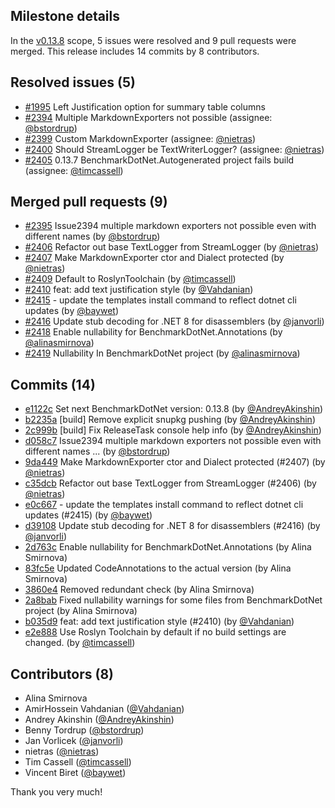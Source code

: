 ## Milestone details

In the [v0.13.8](https://github.com/dotnet/BenchmarkDotNet/issues?q=milestone:v0.13.8) scope, 
5 issues were resolved and 9 pull requests were merged.
This release includes 14 commits by 8 contributors.

## Resolved issues (5)

* [#1995](https://github.com/dotnet/BenchmarkDotNet/issues/1995) Left Justification option for summary table columns
* [#2394](https://github.com/dotnet/BenchmarkDotNet/issues/2394) Multiple MarkdownExporters not possible (assignee: [@bstordrup](https://github.com/bstordrup))
* [#2399](https://github.com/dotnet/BenchmarkDotNet/issues/2399) Custom MarkdownExporter (assignee: [@nietras](https://github.com/nietras))
* [#2400](https://github.com/dotnet/BenchmarkDotNet/issues/2400) Should StreamLogger be TextWriterLogger? (assignee: [@nietras](https://github.com/nietras))
* [#2405](https://github.com/dotnet/BenchmarkDotNet/issues/2405) 0.13.7 BenchmarkDotNet.Autogenerated project fails build (assignee: [@timcassell](https://github.com/timcassell))

## Merged pull requests (9)

* [#2395](https://github.com/dotnet/BenchmarkDotNet/pull/2395) Issue2394 multiple markdown exporters not possible even with different names (by [@bstordrup](https://github.com/bstordrup))
* [#2406](https://github.com/dotnet/BenchmarkDotNet/pull/2406) Refactor out base TextLogger from StreamLogger (by [@nietras](https://github.com/nietras))
* [#2407](https://github.com/dotnet/BenchmarkDotNet/pull/2407) Make MarkdownExporter ctor and Dialect protected (by [@nietras](https://github.com/nietras))
* [#2409](https://github.com/dotnet/BenchmarkDotNet/pull/2409) Default to RoslynToolchain (by [@timcassell](https://github.com/timcassell))
* [#2410](https://github.com/dotnet/BenchmarkDotNet/pull/2410) feat: add text justification style (by [@Vahdanian](https://github.com/Vahdanian))
* [#2415](https://github.com/dotnet/BenchmarkDotNet/pull/2415) - update the templates install command to reflect dotnet cli updates (by [@baywet](https://github.com/baywet))
* [#2416](https://github.com/dotnet/BenchmarkDotNet/pull/2416) Update stub decoding for .NET 8 for disassemblers (by [@janvorli](https://github.com/janvorli))
* [#2418](https://github.com/dotnet/BenchmarkDotNet/pull/2418) Enable nullability for BenchmarkDotNet.Annotations (by [@alinasmirnova](https://github.com/alinasmirnova))
* [#2419](https://github.com/dotnet/BenchmarkDotNet/pull/2419) Nullability In BenchmarkDotNet project (by [@alinasmirnova](https://github.com/alinasmirnova))

## Commits (14)

* [e1122c](https://github.com/dotnet/BenchmarkDotNet/commit/e1122c4cdd743724ca81014decd8dfec8513b3fa) Set next BenchmarkDotNet version: 0.13.8 (by [@AndreyAkinshin](https://github.com/AndreyAkinshin))
* [b2235a](https://github.com/dotnet/BenchmarkDotNet/commit/b2235af5a4003bfd2d0ff659acf13fcaa0da3cbc) [build] Remove explicit snupkg pushing (by [@AndreyAkinshin](https://github.com/AndreyAkinshin))
* [2c999b](https://github.com/dotnet/BenchmarkDotNet/commit/2c999b9a2396a2c8138fa6e5ec093c6f35326b6a) [build] Fix ReleaseTask console help info (by [@AndreyAkinshin](https://github.com/AndreyAkinshin))
* [d058c7](https://github.com/dotnet/BenchmarkDotNet/commit/d058c7b6ff2434e96f177f976a0ce06e1a1643b7) Issue2394 multiple markdown exporters not possible even with different names ... (by [@bstordrup](https://github.com/bstordrup))
* [9da449](https://github.com/dotnet/BenchmarkDotNet/commit/9da44973da1443353815fd97ab4a84346a518c2a) Make MarkdownExporter ctor and Dialect protected (#2407) (by [@nietras](https://github.com/nietras))
* [c35dcb](https://github.com/dotnet/BenchmarkDotNet/commit/c35dcb2b949096d257c743672ce7f2fd276828ad) Refactor out base TextLogger from StreamLogger (#2406) (by [@nietras](https://github.com/nietras))
* [e0c667](https://github.com/dotnet/BenchmarkDotNet/commit/e0c667f6363e75f4e18e34767b6211d360962873) - update the templates install command to reflect dotnet cli updates (#2415) (by [@baywet](https://github.com/baywet))
* [d39108](https://github.com/dotnet/BenchmarkDotNet/commit/d391085c4a3298d3f9223197f986823f01c34e37) Update stub decoding for .NET 8 for disassemblers (#2416) (by [@janvorli](https://github.com/janvorli))
* [2d763c](https://github.com/dotnet/BenchmarkDotNet/commit/2d763cf1dfabd90bb47d169981aca2f0269f6a02) Enable nullability for BenchmarkDotNet.Annotations (by Alina Smirnova)
* [83fc5e](https://github.com/dotnet/BenchmarkDotNet/commit/83fc5ed5433109a7129f696cbe6ab35fd6e0810f) Updated CodeAnnotations to the actual version (by Alina Smirnova)
* [3860e4](https://github.com/dotnet/BenchmarkDotNet/commit/3860e4a0ec9de82f5addc750633ac0f7b470e08b) Removed redundant check (by Alina Smirnova)
* [2a8bab](https://github.com/dotnet/BenchmarkDotNet/commit/2a8bab554774fbd1d100a148846332a28a717ca1) Fixed nullability warnings for some files from BenchmarkDotNet project (by Alina Smirnova)
* [b035d9](https://github.com/dotnet/BenchmarkDotNet/commit/b035d90c481bbbb8b8cd56daa5ca5730e2309797) feat: add text justification style (#2410) (by [@Vahdanian](https://github.com/Vahdanian))
* [e2e888](https://github.com/dotnet/BenchmarkDotNet/commit/e2e888c694854974c9e11e3fd92c278876637903) Use Roslyn Toolchain by default if no build settings are changed. (by [@timcassell](https://github.com/timcassell))

## Contributors (8)

* Alina Smirnova
* AmirHossein Vahdanian ([@Vahdanian](https://github.com/Vahdanian))
* Andrey Akinshin ([@AndreyAkinshin](https://github.com/AndreyAkinshin))
* Benny Tordrup ([@bstordrup](https://github.com/bstordrup))
* Jan Vorlicek ([@janvorli](https://github.com/janvorli))
* nietras ([@nietras](https://github.com/nietras))
* Tim Cassell ([@timcassell](https://github.com/timcassell))
* Vincent Biret ([@baywet](https://github.com/baywet))

Thank you very much!

